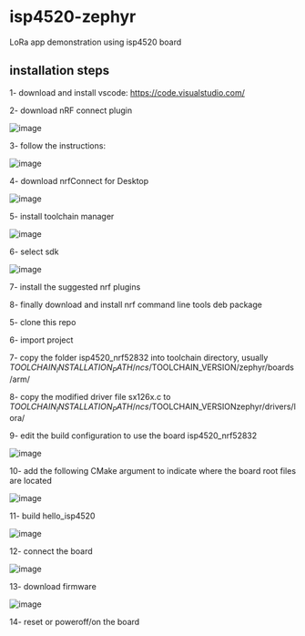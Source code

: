 # isp4520-zephyr
LoRa app demonstration using isp4520 board

## installation steps
1- download and install vscode: https://code.visualstudio.com/

2- download nRF connect plugin

![image](https://user-images.githubusercontent.com/73368714/229951189-e0b1cbb9-cb50-4ceb-b6cb-fd661b8eb3dd.png)

3- follow the instructions:

![image](https://user-images.githubusercontent.com/73368714/229951772-3a5c864e-55aa-4371-8c31-918078bd6e78.png)

4- download nrfConnect for Desktop

![image](https://user-images.githubusercontent.com/73368714/229951933-f755e569-44de-457b-90cc-68fdedb3ba14.png)

5- install toolchain manager

![image](https://user-images.githubusercontent.com/73368714/229954716-b4e4a084-09cb-431b-9c2a-9b7ed3bec6b8.png)

6- select sdk

![image](https://user-images.githubusercontent.com/73368714/229954832-365daf9c-fe7c-40a8-aa1a-c00465b522d5.png)

7- install the suggested nrf plugins

8- finally download and install nrf command line tools deb package

5- clone this repo

6- import project

7- copy the folder isp4520_nrf52832 into toolchain directory, usually $TOOLCHAIN_INSTALLATION_PATH/ncs/$TOOLCHAIN_VERSION/zephyr/boards/arm/

8- copy the modified driver file sx126x.c to $TOOLCHAIN_INSTALLATION_PATH/ncs/$TOOLCHAIN_VERSIONzephyr/drivers/lora/

9- edit the build configuration to use the board isp4520_nrf52832

![image](https://user-images.githubusercontent.com/73368714/229959905-415b8304-bb4e-477c-8c84-dc258207b901.png)

10- add the following CMake argument to indicate where the board root files are located

![image](https://user-images.githubusercontent.com/73368714/230666591-2213b613-2018-43f9-81a2-bc30ab9e8deb.png)

11- build hello_isp4520

![image](https://user-images.githubusercontent.com/73368714/229962654-e0b381d4-c14c-4374-9c06-c0885e710e68.png)

12- connect the board

![image](https://user-images.githubusercontent.com/73368714/229963139-a9ac0515-7e2b-4949-8fff-6b6ff01e0f6a.png)

13- download firmware

![image](https://user-images.githubusercontent.com/73368714/230667239-2d01b26e-70df-40c8-82c9-fac305a3fb2d.png)

14- reset or poweroff/on the board
